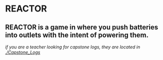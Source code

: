 # REACTOR

REACTOR is a game in where you push batteries into outlets with the intent of powering them.
---
*if you are a teacher looking for capstone logs, they are located in [./Capstone_Logs](https://github.com/Jiramide/REACTOR/tree/master/Capstone_Logs)*
